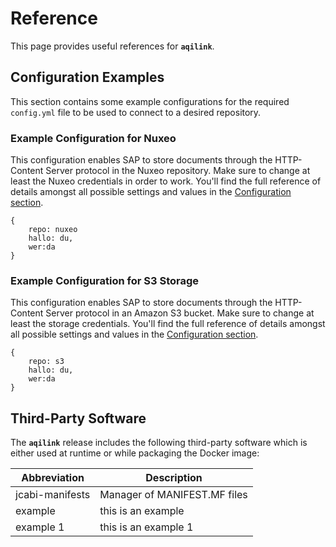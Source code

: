 # Reference

This page provides useful references for **`aqilink`**.


## Configuration Examples
This section contains some example configurations for the required `config.yml` file to be used to connect to a desired repository.

### Example Configuration for Nuxeo
This configuration enables SAP to store documents through the HTTP-Content Server protocol in the Nuxeo repository. Make sure to change at least the Nuxeo credentials in order to work. You'll find the full reference of details amongst all possible settings and values in the [Configuration section](/aqilink/configuration.md).

```
{
    repo: nuxeo
    hallo: du,
    wer:da
}

```

### Example Configuration for S3 Storage
This configuration enables SAP to store documents through the HTTP-Content Server protocol in an Amazon S3 bucket. Make sure to change at least the storage credentials.
You'll find the full reference of details amongst all possible settings and values in the [Configuration section](/aqilink/configuration.md).

```
{
    repo: s3
    hallo: du,
    wer:da
}

```


## Third-Party Software

The **`aqilink`** release includes the following third-party software which is either used at runtime or while packaging the Docker image:


| Abbreviation | Description |
|---|---|
|jcabi-manifests| Manager of MANIFEST.MF files |
|example | this is an example |
|example 1| this is an example 1 |